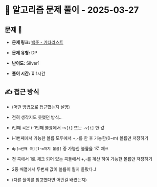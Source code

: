 # 📝 알고리즘 문제 풀이 - 2025-03-27

## 문제 📖

- **문제 링크:** [백준 - 기타리스트](https://www.acmicpc.net/problem/1495)

- **문제 유형:** DP

- **난이도:** Silver1

- **풀이 시간:** ⏳ 1시간

## ✍ 접근 방식

- (어떤 방법으로 접근했는지 설명)

- 전혀 생각지도 못했던 방식...
- i번째 곡은 i-1번째 볼륨에서 `+v[i]` 또는 `-v[i]` 한 값
- i-1번째에서 가능한 볼륨 모두에서 +,-를 한 후 가능한(0~m) 볼륨만 저장하기
- `dp[n번째 곡][1~m까지 볼륨]` 중 가능한 볼륨을 1로 체크
- 전 곡에서 1로 체크 되어 있는 곡들에서 +,-를 계산 하여 가능한 볼륨만 저장하기

- 2중 배열에서 두번째 값이 볼륨이 될지 몰랐다..!

- (다른 풀이를 참고했다면 어떤걸 배웠는지)
